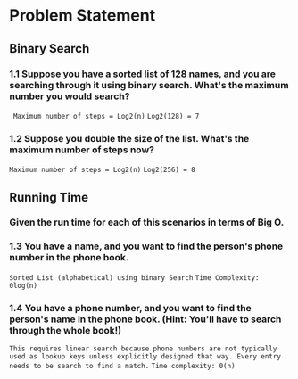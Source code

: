 # Problem Statement

## Binary Search

### 1.1 Suppose you have a sorted list of 128 names, and you are searching through it using binary search. What's the maximum number you would search?

`` Maximum number of steps = Log2(n)``
`` Log2(128) = 7 ``

### 1.2 Suppose you double the size of the list. What's the maximum number of steps now?

`` Maximum number of steps = Log2(n) ``
`` Log2(256) = 8 ``

## Running Time
### Given the run time for each of this scenarios in terms of Big O.
### 1.3 You have a name, and you want to find the person's phone number in the phone book.

`` Sorted List (alphabetical) using binary Search ``
`` Time Complexity: 0log(n) ``

### 1.4 You have a phone number, and you want to find the person's name in the phone book. (Hint: You'll have to search through the whole book!)

`` This requires linear search because phone numbers are not typically used as lookup keys unless explicitly designed that way. Every entry needs to be search to find a match. ``
`` Time complexity: 0(n) ``